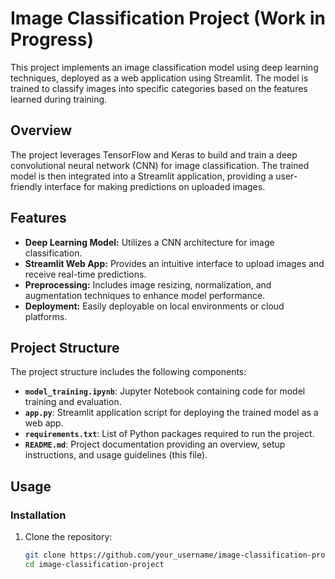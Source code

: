 # Image Classification Project (Work in Progress)

This project implements an image classification model using deep learning techniques, deployed as a web application using Streamlit. The model is trained to classify images into specific categories based on the features learned during training.

## Overview

The project leverages TensorFlow and Keras to build and train a deep convolutional neural network (CNN) for image classification. The trained model is then integrated into a Streamlit application, providing a user-friendly interface for making predictions on uploaded images.

## Features

- **Deep Learning Model:** Utilizes a CNN architecture for image classification.
- **Streamlit Web App:** Provides an intuitive interface to upload images and receive real-time predictions.
- **Preprocessing:** Includes image resizing, normalization, and augmentation techniques to enhance model performance.
- **Deployment:** Easily deployable on local environments or cloud platforms.

## Project Structure

The project structure includes the following components:

- **`model_training.ipynb`**: Jupyter Notebook containing code for model training and evaluation.
- **`app.py`**: Streamlit application script for deploying the trained model as a web app.
- **`requirements.txt`**: List of Python packages required to run the project.
- **`README.md`**: Project documentation providing an overview, setup instructions, and usage guidelines (this file).

## Usage

### Installation

1. Clone the repository:

   ```bash
   git clone https://github.com/your_username/image-classification-project.git
   cd image-classification-project
